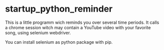 # startup_python_reminder

This is a little programm wich reminds you over several time periods. 
It calls a chrome session witch may contain a YouTube video with your favorite song, using selenium webdriver.


You can install selenium as python package with pip. 
